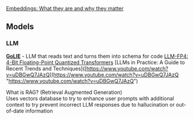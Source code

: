 
[Embeddings: What they are and why they matter](https://simonwillison.net/2023/Oct/23/embeddings/)


## Models

### LLM

**[GoLIE](https://huggingface.co/HiTZ/GoLLIE-34B)** - LLM that reads text and turns them into schema for code 
[LLM-FP4: 4-Bit Floating-Point Quantized Transformers](https://arxiv.org/abs/2310.16836v1)
[LLMs in Practice: A Guide to Recent Trends and Techniques]([https://www.youtube.com/watch?v=uDBGwQ7JAzQ](https://www.youtube.com/watch?v=uDBGwQ7JAzQ "https://www.youtube.com/watch?v=uDBGwQ7JAzQ")



What is RAG?
(Retrieval Augmented Generation)  
Uses vectors database to try to enhance user prompts with additional context to try prevent incorrect LLM responses due to hallucination or out-of-date information
